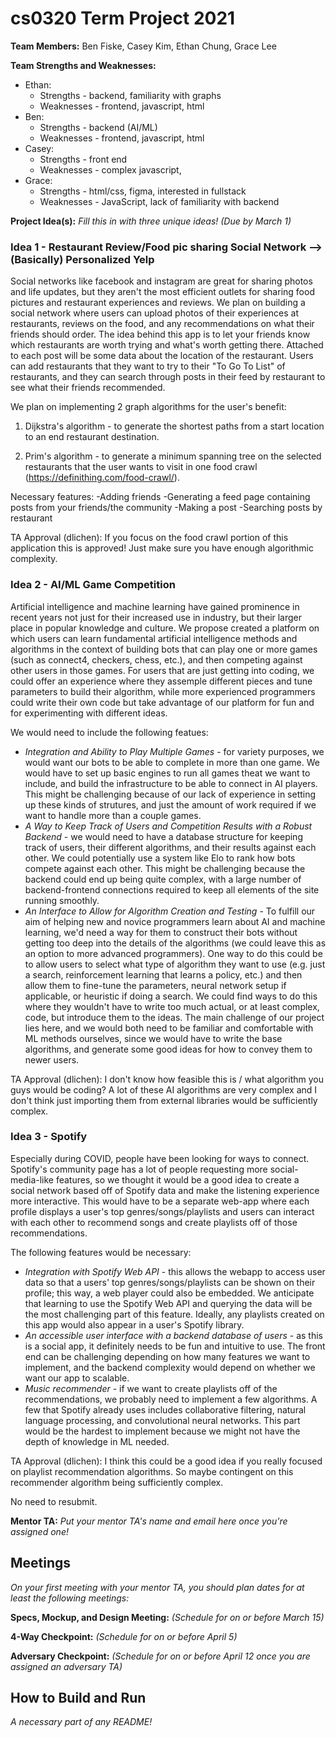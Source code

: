 # cs0320 Term Project 2021

**Team Members:** Ben Fiske, Casey Kim, Ethan Chung, Grace Lee

**Team Strengths and Weaknesses:**
* Ethan: 
  * Strengths - backend, familiarity with graphs
  * Weaknesses - frontend, javascript, html
* Ben: 
  * Strengths - backend (AI/ML)
  * Weaknesses - frontend, javascript, html
* Casey:
  * Strengths - front end
  * Weaknesses - complex javascript, 
* Grace:
  * Strengths - html/css, figma, interested in fullstack
  * Weaknesses - JavaScript, lack of familiarity with backend

**Project Idea(s):** _Fill this in with three unique ideas! (Due by March 1)_
### Idea 1 - Restaurant Review/Food pic sharing Social Network --> (Basically) Personalized Yelp
Social networks like facebook and instagram are great for sharing photos and life updates, 
but they aren't the most efficient outlets for sharing food pictures and restaurant
experiences and reviews. We plan on building a social network where users can upload photos
of their experiences at restaurants, reviews on the food, and any recommendations on what
their friends should order. The idea behind this app is to let your friends know which 
restaurants are worth trying and what's worth getting there. Attached to each post will
be some data about the location of the restaurant. Users can add restaurants that they want
to try to their "To Go To List" of restaurants, and they can search through
posts in their feed by restaurant to see what their friends recommended.

We plan on implementing 2 graph algorithms for the user's benefit:
1) Dijkstra's algorithm - to generate the shortest paths from a start location to
an end restaurant destination.

2) Prim's algorithm - to generate a minimum spanning tree on the selected restaurants that
the user wants to visit in one food crawl (https://definithing.com/food-crawl/).

Necessary features:
-Adding friends
-Generating a feed page containing posts from your friends/the community
-Making a post
-Searching posts by restaurant

TA Approval (dlichen): If you focus on the food crawl portion of this application this is approved! Just make sure you have enough algorithmic complexity.

### Idea 2 - AI/ML Game Competition
Artificial intelligence and machine learning have gained prominence in recent years not just for their increased use in industry, but their larger place in popular knowledge and culture. We propose created a platform on which users can learn fundamental artificial intelligence methods and algorithms in the context of building bots that can play one or more games (such as connect4, checkers, chess, etc.), and then competing against other users in those games. For users that are just getting into coding, we could offer an experience where they assemple different pieces and tune parameters to build their algorithm, while more experienced programmers could write their own code but take advantage of our platform for fun and for experimenting with different ideas.

We would need to include the following featues:
* *Integration and Ability to Play Multiple Games* - for variety purposes, we would want our bots to be able to complete in more than one game. We would have to set up basic engines to run all games theat we want to include, and build the infrastructure to be able to connect in AI players. This might be challenging because of our lack of experience in setting up these kinds of strutures, and just the amount of work required if we want to handle more than a couple games.
* *A Way to Keep Track of Users and Competition Results with a Robust Backend* - we would need to have a database structure for keeping track of users, their different algorithms, and their results against each other. We could potentially use a system like Elo to rank how bots compete against each other. This might be challenging because the backend could end up being quite complex, with a large number of backend-frontend connections required to keep all elements of the site running smoothly.
* *An Interface to Allow for Algorithm Creation and Testing* - To fulfill our aim of helping new and novice programmers learn about AI and machine learning, we'd need a way for them to construct their bots without getting too deep into the details of the algorithms (we could leave this as an option to more advanced programmers). One way to do this could be to allow users to select what type of algorithm they want to use (e.g. just a search, reinforcement learning that learns a policy, etc.) and then allow them to fine-tune the parameters, neural network setup if applicable, or heuristic if doing a search. We could find ways to do this where they wouldn't have to write too much actual, or at least complex, code, but introduce them to the ideas. The main challenge of our project lies here, and we would both need to be familiar and comfortable with ML methods ourselves, since we would have to write the base algorithms, and generate some good ideas for how to convey them to newer users.

TA Approval (dlichen): I don't know how feasible this is / what algorithm you guys would be coding? A lot of these AI algorithms are very complex and I don't think just importing them from external libraries would be sufficiently complex.

### Idea 3 - Spotify
Especially during COVID, people have been looking for ways to connect. Spotify's
community page has a lot of people requesting more social-media-like
features, so we thought it would be a good idea to create a social network
based off of Spotify data and make the listening experience more
interactive. This would have to be a separate web-app where each profile
displays a user's top genres/songs/playlists and users can interact with each
other to recommend songs and create playlists off of those recommendations.

The following features would be necessary:
* *Integration with Spotify Web API* - this allows the webapp to access user data
  so that a users' top genres/songs/playlists can be shown on their profile;
  this way, a web player could also be embedded. We anticipate that learning
  to use the Spotify Web API and querying the data will be the most challenging
  part of this feature. Ideally, any playlists created on this app would also
  appear in a user's Spotify library.
* *An accessible user interface with a backend database of users* - as this is a
  social app, it definitely needs to be fun and intuitive to use. The front end
  can be challenging depending on how many features we want to implement, and
  the backend complexity would depend on whether we want our app to scalable.
* *Music recommender* - if we want to create playlists off of the recommendations,
  we probably need to implement a few algorithms. A few that Spotify already 
  uses includes collaborative filtering, natural language processing, and 
  convolutional neural networks. This part would be the hardest to implement
  because we might not have the depth of knowledge in ML needed.

TA Approval (dlichen): I think this could be a good idea if you really focused on playlist recommendation algorithms. So maybe contingent on this recommender algorithm being sufficiently complex. 

No need to resubmit. 

**Mentor TA:** _Put your mentor TA's name and email here once you're assigned one!_

## Meetings
_On your first meeting with your mentor TA, you should plan dates for at least the following meetings:_

**Specs, Mockup, and Design Meeting:** _(Schedule for on or before March 15)_

**4-Way Checkpoint:** _(Schedule for on or before April 5)_

**Adversary Checkpoint:** _(Schedule for on or before April 12 once you are assigned an adversary TA)_

## How to Build and Run
_A necessary part of any README!_
